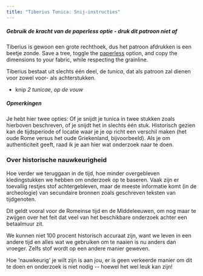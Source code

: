 ```yaml
---
title: "Tiberius Tunica: Snij-instructies"
---
```


<Tip>

##### Gebruik de kracht van de _paperless_ optie - druk dit patroon _niet_ af

Tiberius is gewoon een grote rechthoek, dus het patroon afdrukken is een beetje zonde. Save a tree, toggle the [paperless](/docs/about/site/draft/core-settings/paperless) option, and copy the dimensions to your fabric, while respecting the grainline.

</Tip>

Tiberius bestaat uit slechts één deel, de _tunica_, dat als patroon zal dienen voor zowel voor- als achterstukken.

- knip _2 tunicae_, _op de vouw_

<Note>

##### Opmerkingen

Je hebt hier twee opties: Of je snijdt je tunica in twee stukken zoals hierboven beschreven, of je snijdt het in slechts één stuk. Historisch gezien kan de tijdsperiode of locatie waar je je op richt een verschil maken (het oude Rome versus het oude Griekenland, bijvoorbeeld). Als je om authenticiteit geeft, raad ik je aan hier wat onderzoek naar te doen.

</Note>

### Over historische nauwkeurigheid

Hoe verder we teruggaan in de tijd, hoe minder overgebleven kledingstukken we hebben om onderzoek op te baseren. Vaak zijn er toevallig restjes stof achtergebleven, maar de meeste informatie komt (in de archeologie) van secundaire bronnen zoals geschreven teksten van tijdgenoten.

Dit geldt vooral voor de Romeinse tijd en de Middeleeuwen, om nog maar te zwijgen over het feit dat veel van het beschikbare onderzoek achter een betaalmuur zit.

We kunnen niet 100 procent historisch accuraat zijn, want we leven in een andere tijd en alles wat we gebruiken om te naaien is nu anders dan vroeger. Zelfs stof wordt op een andere manier geweven.

Hoe 'nauwkeurig' je wilt zijn is aan jou, er is geen verkeerde manier om dit te doen en onderzoek is niet nodig -- hoewel het wel leuk kan zijn!
